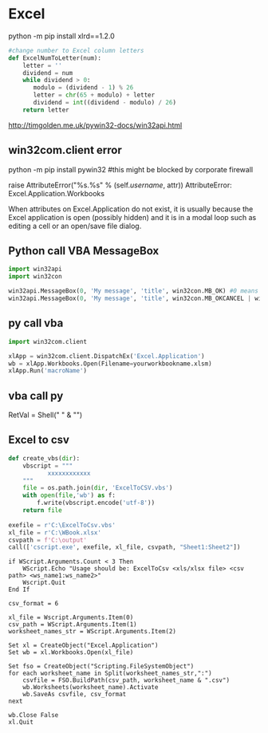 # Excel

python -m pip install xlrd==1.2.0

```python
#change number to Excel column letters
def ExcelNumToLetter(num):    
    letter = ''
    dividend = num
    while dividend > 0:
       modulo = (dividend - 1) % 26
       letter = chr(65 + modulo) + letter
       dividend = int((dividend - modulo) / 26)
    return letter
```
http://timgolden.me.uk/pywin32-docs/win32api.html

## win32com.client error
  python -m pip install pywin32 #this might be blocked by corporate firewall

raise AttributeError("%s.%s" % (self._username_, attr))
AttributeError: Excel.Application.Workbooks

When attributes on Excel.Application do not exist, it is usually because the Excel application is open (possibly hidden) and it is in a modal loop such as editing a cell or an open/save file dialog.

## Python call VBA MessageBox
```python
import win32api
import win32con

win32api.MessageBox(0, 'My message', 'title', win32con.MB_OK) #0 means on top of other windows
win32api.MessageBox(0, 'My message', 'title', win32con.MB_OKCANCEL | win32con.MB_ICONERROR) 
```

## py call vba
```python
import win32com.client

xlApp = win32com.client.DispatchEx('Excel.Application')
wb = xlApp.Workbooks.Open(Filename=yourworkbookname.xlsm)
xlApp.Run('macroName')
```


## vba call py

RetVal = Shell("<full path to python.exe> " & "<full path to your python script>")


## Excel to csv
```python
def create_vbs(dir):
    vbscript = """
           xxxxxxxxxxxx
    """
    file = os.path.join(dir, 'ExcelToCSV.vbs')
    with open(file,'wb') as f:
        f.write(vbscript.encode('utf-8'))
    return file
    
exefile = r'C:\ExcelToCsv.vbs'
xl_file = r'C:\WBook.xlsx'
csvpath = f'C:\output' 
call(['cscript.exe', exefile, xl_file, csvpath, "Sheet1:Sheet2"])
```

```VBScript ExcelToCSV.vbs
if WScript.Arguments.Count < 3 Then
    WScript.Echo "Usage should be: ExcelToCsv <xls/xlsx file> <csv path> <ws_name1:ws_name2>"
    Wscript.Quit
End If

csv_format = 6

xl_file = Wscript.Arguments.Item(0)
csv_path = WScript.Arguments.Item(1)
worksheet_names_str = WScript.Arguments.Item(2)

Set xl = CreateObject("Excel.Application")
Set wb = xl.Workbooks.Open(xl_file)

Set fso = CreateObject("Scripting.FileSystemObject")
for each worksheet_name in Split(worksheet_names_str,":")
    csvfile = FSO.BuildPath(csv_path, worksheet_name & ".csv")
    wb.Worksheets(worksheet_name).Activate
    wb.SaveAs csvfile, csv_format
next

wb.Close False
xl.Quit
```
